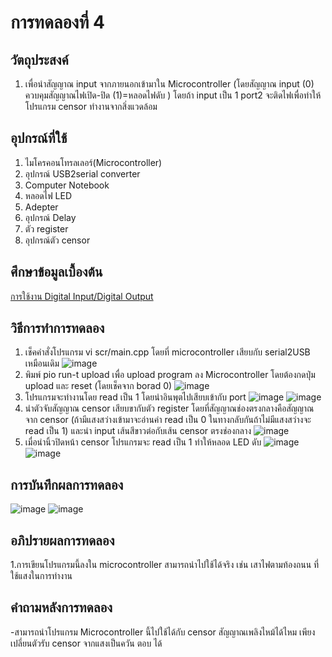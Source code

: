 # การทดลองที่ 4  

## วัตถุประสงค์
1. เพื่อนำสัญญาณ input จากภายนอกเข้ามาใน Microcontroller (โดยสัญญาณ input (0) ควบคุมสัญญาณไฟเปิด-ปิด (1)=หลอดไฟดับ )
โดยถ้า input เป็น 1 port2 จะติดไฟเพื่อทำให้โปรแกรม censor ทำงานจากสิ่งแวดล้อม

## อุปกรณ์ที่ใช้
1. ไมโครคอนโทรลเลอร์(Microcontroller)
2. อุปกรณ์ USB2serial converter
3. Computer Notebook
4. หลอดไฟ LED
5. Adepter
6. อุปกรณ์ Delay 
7. ตัว register
8. อุปกรณ์ตัว censor

## ศึกษาข้อมูลเบื้องต้น
[การใช้งาน Digital Input/Digital Output](https://blog.thaieasyelec.com/espino32-ch4-how-to-use-digital-input-output/)

## วิธีการทำการทดลอง
1. เช็คคำสั่งโปรแกรม vi scr/main.cpp โดยที่ microcontroller เสียบกับ serial2USB เหมือนเดิม
![image](https://user-images.githubusercontent.com/80879900/112402325-edada100-8d3e-11eb-8d56-47be5428e824.png)
2. พิมพ์ pio run-t upload เพื่อ upload program ลง Microcontroller โดยต้องกดปุ่ม upload และ reset (โดยเช็คจาก borad 0) 
![image](https://user-images.githubusercontent.com/80879900/112402610-6b71ac80-8d3f-11eb-9615-7092c973e203.png)
3. โปรแกรมจะทำงานโดย read เป็น 1 โดยนำอินพุตไปเสียบเข้ากับ port
![image](https://user-images.githubusercontent.com/80879900/112402692-90feb600-8d3f-11eb-92ef-df7835604cf5.png)
![image](https://user-images.githubusercontent.com/80879900/112403001-24d08200-8d40-11eb-864e-52afc7551318.png)
4. นำตัวจับสัญญาณ censor เสียบขากับตัว register โดยที่สัญญาณช่องตรงกลางคือสัญญาณจาก censor (ถ้ามีแสงสว่างเข้ามาจะอ่านค่า read เป็น 0  ในทางกลับกันถ้าไม่มีแสงสว่างจะ read เป็น 1) และนำ input เส้นสีขาวต่อกับเส้น censor ตรงช่องกลาง
![image](https://user-images.githubusercontent.com/80879900/112402948-09657700-8d40-11eb-8fd9-aa23261ae985.png)
6. เมื่อนำนิ้วปิดหน้า censor โปรแกรมจะ read เป็น 1 ทำให้หลอด LED ดับ
![image](https://user-images.githubusercontent.com/80879900/112403139-72e58580-8d40-11eb-8da3-e011d37d0045.png)
![image](https://user-images.githubusercontent.com/80879900/112403165-7ed14780-8d40-11eb-9eed-5a77e064f57b.png)

## การบันทึกผลการทดลอง
![image](https://user-images.githubusercontent.com/80879900/112403171-82fd6500-8d40-11eb-984c-2bfbf975fb34.png)
![image](https://user-images.githubusercontent.com/80879900/112403201-8ee92700-8d40-11eb-86b1-802ddaf15727.png)

## อภิปรายผลการทดลอง
1.การเขียนโปรแกรมนี้ลงใน microcontroller สามารถนำไปใช้ได้จริง เช่น เสาไฟตามท้องถนน ที่ใช้แสงในการทำงาน  

## คำถามหลังการทดลอง
-สามารถนำโปรแกรม Microcontroller นี้ไปใช้ได้กับ censor สัญญาณเพลิงไหม้ได้ไหม เพียงเปลี่ยนตัวรับ censor จากแสงเป็นควัน
ตอบ ได้
